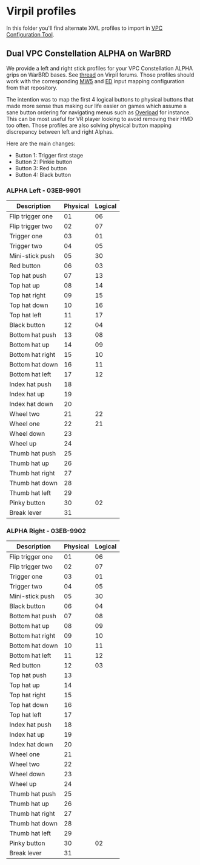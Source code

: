 
# Virpil profiles  

In this folder you'll find alternate XML profiles to import in [VPC Configuration Tool].

## Dual VPC Constellation ALPHA on WarBRD

We provide a left and right stick profiles for your VPC Constellation ALPHA grips on WarBRD bases.
See [thread](https://forum.virpil.com/index.php?/topic/2069-alternate-alpha-profiles) on Virpil forums. 
Those profiles should work with the corresponding [MW5] and [ED] input mapping configuration from that repository.

The intention was to map the first 4 logical buttons to physical buttons that made more sense thus making our life easier on games which assume a sane button ordering for navigating menus such as [Overload] for instance. This can be most useful for VR player looking to avoid removing their HMD too often. Those profiles are also solving physical button mapping discrepancy between left and right Alphas.

Here are the main changes:
- Button 1: Trigger first stage
- Button 2: Pinkie button
- Button 3: Red button
- Button 4: Black button

### ALPHA Left - 03EB-9901

| Description       | Physical | Logical |
| ----------------- | -------- | ------- |
| Flip trigger one  |    01    |    06   |
| Flip trigger two  |    02    |    07   |
| Trigger one       |    03    |    01   |
| Trigger two       |    04    |    05   |
| Mini-stick push   |    05    |    30   |
| Red button        |    06    |    03   |   
| Top hat push      |    07    |    13   |
| Top hat up        |    08    |    14   |
| Top hat right     |    09    |    15   |
| Top hat down      |    10    |    16   |
| Top hat left      |    11    |    17   |
| Black button      |    12    |    04   |
| Bottom hat push   |    13    |    08   |
| Bottom hat up     |    14    |    09   |
| Bottom hat right  |    15    |    10   |
| Bottom hat down   |    16    |    11   |
| Bottom hat left   |    17    |    12   |
| Index hat push    |    18    |         |
| Index hat up      |    19    |         |
| Index hat down    |    20    |         |
| Wheel two         |    21    |    22   |
| Wheel one         |    22    |    21   |
| Wheel down        |    23    |         |
| Wheel up          |    24    |         |
| Thumb hat push    |    25    |         |
| Thumb hat up      |    26    |         |
| Thumb hat right   |    27    |         |
| Thumb hat down    |    28    |         |
| Thumb hat left    |    29    |         |
| Pinky button      |    30    |    02   |
| Break lever       |    31    |         |


### ALPHA Right - 03EB-9902

| Description       | Physical | Logical |
| ----------------- | -------- | ------- |
| Flip trigger one  |    01    |    06   |
| Flip trigger two  |    02    |    07   |
| Trigger one       |    03    |    01   |
| Trigger two       |    04    |    05   |
| Mini-stick push   |    05    |    30   |
| Black button      |    06    |    04   |   
| Bottom hat push   |    07    |    08   |
| Bottom hat up     |    08    |    09   |
| Bottom hat right  |    09    |    10   |
| Bottom hat down   |    10    |    11   |
| Bottom hat left   |    11    |    12   |
| Red button        |    12    |    03   |
| Top hat push      |    13    |         |
| Top hat up        |    14    |         |
| Top hat right     |    15    |         |
| Top hat down      |    16    |         |
| Top hat left      |    17    |         |
| Index hat push    |    18    |         |
| Index hat up      |    19    |         |
| Index hat down    |    20    |         |
| Wheel one         |    21    |         |
| Wheel two         |    22    |         |
| Wheel down        |    23    |         |
| Wheel up          |    24    |         |
| Thumb hat push    |    25    |         |
| Thumb hat up      |    26    |         |
| Thumb hat right   |    27    |         |
| Thumb hat down    |    28    |         |
| Thumb hat left    |    29    |         |
| Pinky button      |    30    |    02   |
| Break lever       |    31    |         |

[MW5]: ../../Games/MW5/
[ED]: ../../Games/ED/
[VPC Configuration Tool]: https://support.virpil.com/en/support/solutions/articles/47001121642-vpc-software-technical-overview
[Overload]: https://playoverload.com
